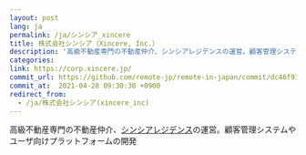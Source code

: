 ```yaml
---
layout: post
lang: ja
permalink: /ja/シンシア_xincere
title: 株式会社シンシア（Xincere, Inc.）
description: '高級不動産専門の不動産仲介、シンシアレジデンスの運営。顧客管理システムやユーザ向けプラットフォームの開発'
categories: 
link: https://corp.xincere.jp/
commit_url: https://github.com/remote-jp/remote-in-japan/commit/dc46f93530ae01ccaa41528fdaa12a70a997562e
commit_at:  2021-04-28 09:30:30 +0900
redirect_from:
  - /ja/株式会社シンシア(xincere_inc)
---
```


<p>高級不動産専門の不動産仲介、<a href="https://residence.xincere.jp/">シンシアレジデンス</a>の運営。顧客管理システムやユーザ向けプラットフォームの開発</p>
